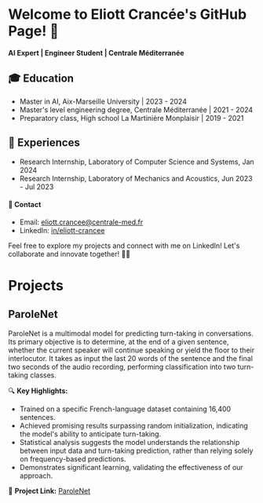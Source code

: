 # Welcome to Eliott Crancée's GitHub Page! 👋

**AI Expert | Engineer Student | Centrale Méditerranée**

## 🎓 Education
- Master in AI, Aix-Marseille University | 2023 - 2024
- Master's level engineering degree, Centrale Méditerranée | 2021 - 2024
- Preparatory class, High school La Martinière Monplaisir | 2019 - 2021

## 💼 Experiences
- Research Internship, Laboratory of Computer Science and Systems, Jan 2024
- Research Internship, Laboratory of Mechanics and Acoustics, Jun 2023 - Jul 2023

#### 📧 **Contact**
- Email: eliott.crancee@centrale-med.fr
- LinkedIn: [in/eliott-crancee](https://www.linkedin.com/in/eliott-crancee)

Feel free to explore my projects and connect with me on LinkedIn! Let's collaborate and innovate together! 🌟🤝

# Projects

## ParoleNet

ParoleNet is a multimodal model for predicting turn-taking in conversations. Its primary objective is to determine, at the end of a given sentence, whether the current speaker will continue speaking or yield the floor to their interlocutor. It takes as input the last 20 words of the sentence and the final two seconds of the audio recording, performing classification into two turn-taking classes.

🔍 **Key Highlights:**
- Trained on a specific French-language dataset containing 16,400 sentences.
- Achieved promising results surpassing random initialization, indicating the model's ability to anticipate turn-taking.
- Statistical analysis suggests the model understands the relationship between input data and turn-taking prediction, rather than relying solely on frequency-based predictions.
- Demonstrates significant learning, validating the effectiveness of our approach.

🔗 **Project Link:** [ParoleNet](https://github.com/eliottcrancee/ParoleNet)
